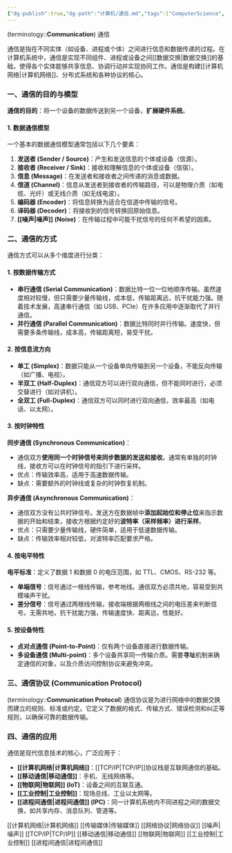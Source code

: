 ```yaml
---
{"dg-publish":true,"dg-path":"计算机/通信.md","tags":["ComputerScience","Network","Electronics"],"aliases":["Communication"],"permalink":"/计算机/通信/","dgPassFrontmatter":true,"noteIcon":"","created":"2024-05-21T15:20:28.733+08:00","updated":"2025-08-28T21:53:13.837+08:00"}
---
```



(terminology::**Communication**) 通信

通信是指在不同实体（如设备、进程或个体）之间进行信息和数据传递的过程。在计算机系统中，通信是实现不同组件、进程或设备之间[[数据交换\|数据交换]]的基础，使得各个实体能够共享信息、协调行动并实现协同工作。通信是构建[[计算机网络\|计算机网络]]、分布式系统和各种协议的核心。

### 一、通信的目的与模型

**通信的目的**：将一个设备的数据传送到另一个设备，**扩展硬件系统**。

#### 1. 数据通信模型

一个基本的数据通信模型通常包括以下几个要素：

1.  **发送者 (Sender / Source)**：产生和发送信息的个体或设备（信源）。
2.  **接收者 (Receiver / Sink)**：接收和理解信息的个体或设备（信宿）。
3.  **信息 (Message)**：在发送者和接收者之间传递的消息或数据。
4.  **信道 (Channel)**：信息从发送者到接收者的传输路径，可以是物理介质（如电缆、光纤）或无线介质（如无线电波）。
5.  **编码器 (Encoder)**：将信息转换为适合在信道中传输的信号。
6.  **译码器 (Decoder)**：将接收到的信号转换回原始信息。
7.  **[[噪声\|噪声]] (Noise)**：在传输过程中可能干扰信号的任何不希望的因素。

### 二、通信的方式

通信方式可以从多个维度进行分类：

#### 1. 按数据传输方式

-   **串行通信 (Serial Communication)**：数据比特一位一位地顺序传输。虽然速度相对较慢，但只需要少量传输线，成本低，传输距离远，抗干扰能力强。随着技术发展，高速串行通信（如 USB、PCIe）在许多应用中逐渐取代了并行通信。
-   **并行通信 (Parallel Communication)**：数据比特同时并行传输。速度快，但需要多条传输线，成本高，传输距离短，易受干扰。

#### 2. 按信息流方向

-   **单工 (Simplex)**：数据只能从一个设备单向传输到另一个设备，不能反向传输（如广播、电视）。
-   **半双工 (Half-Duplex)**：通信双方可以进行双向通信，但不能同时进行，必须交替进行（如对讲机）。
-   **全双工 (Full-Duplex)**：通信双方可以同时进行双向通信，效率最高（如电话、以太网）。

#### 3. 按时钟特性

**同步通信 (Synchronous Communication)**：
-   通信双方**使用同一个时钟信号来同步数据的发送和接收**。通常有单独的时钟线，接收方可以在时钟信号的指引下进行采样。
-   优点：传输效率高，适用于高速数据传输。
-   缺点：需要额外的时钟线或复杂的时钟恢复机制。 


**异步通信 (Asynchronous Communication)**：
-   通信双方没有公共时钟信号。发送方在数据帧中**添加起始位和停止位**来指示数据的开始和结束，接收方根据约定好的**波特率（采样频率）进行采样**。
-   优点：只需要少量传输线，硬件简单，适用于低速数据传输。
-   缺点：传输效率相对较低，对波特率匹配要求严格。

#### 4. 按电平特性
**电平标准**：定义了数据 1 和数据 0 的电压范围，如 TTL、CMOS、RS-232 等。
-   **单端信号**：信号通过一根线传输，参考地线。通信双方必须共地，容易受到共模噪声干扰。
-   **差分信号**：信号通过两根线传输，接收端根据两根线之间的电压差来判断信号。无需共地，抗干扰能力强，传输速度快、距离远，性能好。


#### 5. 按设备特性

-   **点对点通信 (Point-to-Point)**：仅有两个设备直接进行数据传输。
-   **多设备通信 (Multi-point)**：多个设备共享同一传输介质。需要**寻址**机制来确定通信的对象，以及介质访问控制协议来避免冲突。

### 三、通信协议 (Communication Protocol)

(terminology::**Communication Protocol**) 通信协议是为进行网络中的数据交换而建立的规则、标准或约定。它定义了数据的格式、传输方式、错误检测和纠正等规则，以确保可靠的数据传输。

### 四、通信的应用

通信是现代信息技术的核心，广泛应用于：

-   **[[计算机网络\|计算机网络]]**：[[TCP/IP\|TCP/IP]]协议栈是互联网通信的基础。
-   **[[移动通信\|移动通信]]**：手机、无线网络等。
-   **[[物联网\|物联网]] (IoT)**：设备之间的互联互通。
-   **[[工业控制\|工业控制]]**：现场总线、工业以太网等。
-   **[[进程间通信\|进程间通信]] (IPC)**：同一计算机系统内不同进程之间的数据交换，如共享内存、消息队列、管道等。

[[计算机网络\|计算机网络]]
[[传输媒体\|传输媒体]]
[[网络协议\|网络协议]]
[[噪声\|噪声]]
[[TCP/IP\|TCP/IP]]
[[移动通信\|移动通信]]
[[物联网\|物联网]]
[[工业控制\|工业控制]]
[[进程间通信\|进程间通信]]